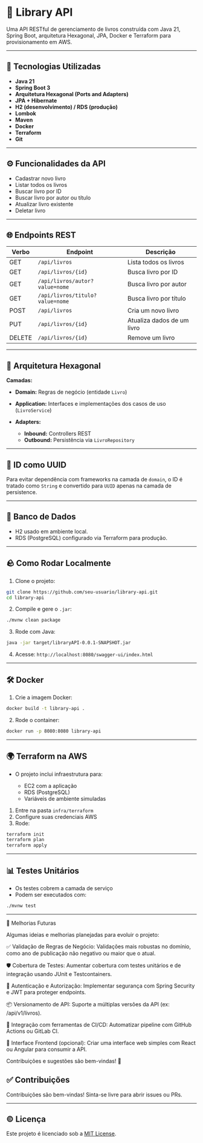 # 📖 Library API

Uma API RESTful de gerenciamento de livros construída com Java 21, Spring Boot, arquitetura Hexagonal, JPA, Docker e Terraform para provisionamento em AWS.

---

## 🚀 Tecnologias Utilizadas

* **Java 21**
* **Spring Boot 3**
* **Arquitetura Hexagonal (Ports and Adapters)**
* **JPA + Hibernate**
* **H2 (desenvolvimento) / RDS (produção)**
* **Lombok**
* **Maven**
* **Docker**
* **Terraform**
* **Git**

---

## ⚙️ Funcionalidades da API

* Cadastrar novo livro
* Listar todos os livros
* Buscar livro por ID
* Buscar livro por autor ou título
* Atualizar livro existente
* Deletar livro

---

## 🌐 Endpoints REST

| Verbo  | Endpoint                        | Descrição                  |
| ------ | ------------------------------- | -------------------------- |
| GET    | `/api/livros`                   | Lista todos os livros      |
| GET    | `/api/livros/{id}`              | Busca livro por ID         |
| GET    | `/api/livros/autor?value=nome`  | Busca livro por autor      |
| GET    | `/api/livros/titulo?value=nome` | Busca livro por título     |
| POST   | `/api/livros`                   | Cria um novo livro         |
| PUT    | `/api/livros/{id}`              | Atualiza dados de um livro |
| DELETE | `/api/livros/{id}`              | Remove um livro            |

---

## 💼 Arquitetura Hexagonal

**Camadas:**

* **Domain:** Regras de negócio (entidade `Livro`)
* **Application:** Interfaces e implementações dos casos de uso (`LivroService`)
* **Adapters:**

  * **Inbound:** Controllers REST
  * **Outbound:** Persistência via `LivroRepository`

---

## 🚫 ID como UUID

Para evitar dependência com frameworks na camada de `domain`, o ID é tratado como `String` e convertido para `UUID` apenas na camada de persistence.

---

## 🧱 Banco de Dados

* H2 usado em ambiente local.
* RDS (PostgreSQL) configurado via Terraform para produção.

---

## 🪨 Como Rodar Localmente

1. Clone o projeto:

```bash
git clone https://github.com/seu-usuario/library-api.git
cd library-api
```

2. Compile e gere o `.jar`:

```bash
./mvnw clean package
```

3. Rode com Java:

```bash
java -jar target/libraryAPI-0.0.1-SNAPSHOT.jar
```

4. Acesse: `http://localhost:8080/swagger-ui/index.html`

---

## 🛠️ Docker

1. Crie a imagem Docker:

```bash
docker build -t library-api .
```

2. Rode o container:

```bash
docker run -p 8080:8080 library-api
```

---

## 🌍 Terraform na AWS

* O projeto inclui infraestrutura para:

  * EC2 com a aplicação
  * RDS (PostgreSQL)
  * Variáveis de ambiente simuladas

1. Entre na pasta `infra/terraform`
2. Configure suas credenciais AWS
3. Rode:

```bash
terraform init
terraform plan
terraform apply
```

---

## 📊 Testes Unitários

* Os testes cobrem a camada de serviço
* Podem ser executados com:

```bash
./mvnw test
```

---

🔧 Melhorias Futuras

Algumas ideias e melhorias planejadas para evoluir o projeto:

✅ Validação de Regras de Negócio: Validações mais robustas no domínio, como ano de publicação não negativo ou maior que o atual.

🛡️ Cobertura de Testes: Aumentar cobertura com testes unitários e de integração usando JUnit e Testcontainers.

🔐 Autenticação e Autorização: Implementar segurança com Spring Security e JWT para proteger endpoints.

📦 Versionamento de API: Suporte a múltiplas versões da API (ex: /api/v1/livros).

🧪 Integração com ferramentas de CI/CD: Automatizar pipeline com GitHub Actions ou GitLab CI.

🧰 Interface Frontend (opcional): Criar uma interface web simples com React ou Angular para consumir a API.

Contribuições e sugestões são bem-vindas! 🚀

## ✅ Contribuições

Contribuições são bem-vindas! Sinta-se livre para abrir issues ou PRs.

---

## © Licença

Este projeto é licenciado sob a [MIT License](LICENSE).
